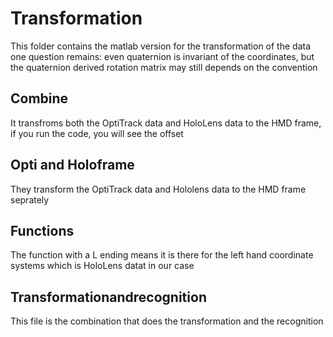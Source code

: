 # Transformation
This folder contains the matlab version for the transformation of the data
one question remains: even quaternion is invariant of the coordinates, but the quaternion derived rotation matrix may still depends on the convention

## Combine
It transfroms both the OptiTrack data and HoloLens data to the HMD frame, if you run the code, you will see the offset

## Opti and Holoframe
They transform the OptiTrack data and Hololens data to the HMD frame seprately

## Functions
The function with a L ending means it is there for the left hand coordinate systems which is HoloLens datat in our case 

## Transformationandrecognition
This file is the combination that does the transformation and the recognition 
